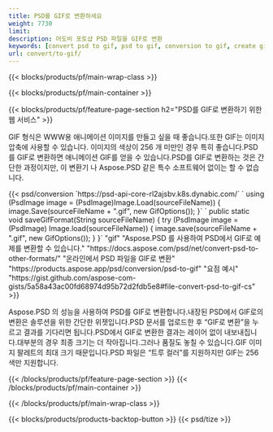 ```yaml
---
title: PSD를 GIF로 변환하세요
weight: 7730
limit: 
description: 어도비 포토샵 PSD 파일을 GIF로 변환
keywords: [convert psd to gif, psd to gif, conversion to gif, create gif from psd, print psd as gif]
url: convert/to-gif/
---
```


{{< blocks/products/pf/main-wrap-class >}}

{{< blocks/products/pf/main-container >}}

{{< blocks/products/pf/feature-page-section h2="PSD를 GIF로 변환하기 위한 웹 서비스" >}}
<p>GIF 형식은 WWW용 애니메이션 이미지를 만들고 싶을 때 좋습니다.또한 GIF는 이미지 압축에 사용할 수 있습니다. 이미지의 색상이 256 개 미만인 경우 특히 좋습니다.PSD를 GIF로 변환하면 애니메이션 GIF를 얻을 수 있습니다.PSD를 GIF로 변환하는 것은 간단한 과정이지만, 이 변환기 나 Aspose.PSD 같은 특수 소프트웨어 없이는 할 수 없습니다.</p>
{{< psd/conversion `https://psd-api-core-rl2ajsbv.k8s.dynabic.com/` 
`    using (PsdImage image = (PsdImage)Image.Load(sourceFileName))
    {
        image.Save(sourceFileName + ".gif",  new GifOptions());
    }` 
	`    public static void saveGifFormat(String sourceFileName) {
        try (PsdImage image = (PsdImage) Image.load(sourceFileName)) {
            image.save(sourceFileName + ".gif", new GifOptions());
        }
    }` 
"gif" 
"Aspose.PSD 를 사용하여 PSD에서 GIF로 예제를 변환할 수 있습니다."  "https://docs.aspose.com/psd/net/convert-psd-to-other-formats/" 
"온라인에서 PSD 파일을 GIF로 변환" "https://products.aspose.app/psd/conversion/psd-to-gif" 
"요점 예시" "https://gist.github.com/aspose-com-gists/5a58a43ac00fd68974d95b72d2fdb5e8#file-convert-psd-to-gif-cs" >}}
<p>Aspose.PSD 의 성능을 사용하여 PSD를 GIF로 변환합니다.내장된 PSD에서 GIF로의 변환은 솔루션을 위한 간단한 위젯입니다.PSD 문서를 업로드한 후 “GIF로 변환”을 누르고 결과를 기다리면 됩니다.PSD에서 GIF로 변환한 결과는 레이어 없이 내보내집니다.대부분의 경우 최종 크기는 더 작아집니다.그러나 품질도 놓칠 수 있습니다.GIF 이미지 팔레트의 최대 크기 때문입니다.PSD 파일은 “트루 컬러”를 지원하지만 GIF는 256색만 지원합니다. </p>
{{< /blocks/products/pf/feature-page-section >}}
{{< /blocks/products/pf/main-container >}}


{{< /blocks/products/pf/main-wrap-class >}}

{{< blocks/products/products-backtop-button >}}
{{< psd/tize >}}
